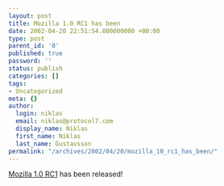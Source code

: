 ```yaml
---
layout: post
title: Mozilla 1.0 RC1 has been
date: 2002-04-20 22:51:54.000000000 +00:00
type: post
parent_id: '0'
published: true
password: ''
status: publish
categories: []
tags:
- Uncategorized
meta: {}
author:
  login: niklas
  email: niklas@protocol7.com
  display_name: Niklas
  first_name: Niklas
  last_name: Gustavsson
permalink: "/archives/2002/04/20/mozilla_10_rc1_has_been/"
---
```

[Mozilla 1.0 RC1](http://www.mozilla.org/releases/) has been released!

